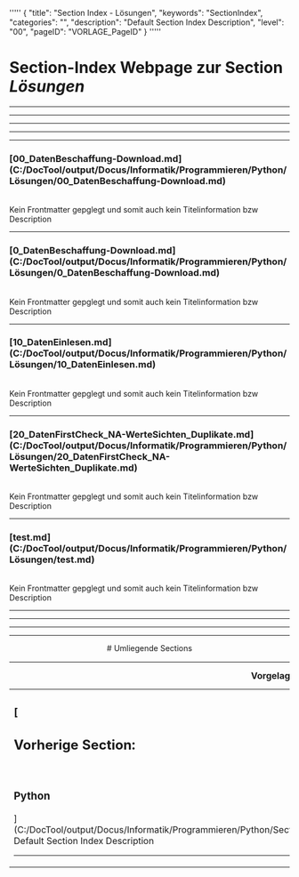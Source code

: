 '''''
{
"title": "Section Index - Lösungen",
"keywords": "SectionIndex",
"categories": "",
"description": "Default Section Index Description",
"level": "00",
"pageID": "VORLAGE_PageID"
}
'''''


<h1>Section-Index Webpage zur Section <i>Lösungen</i></h1>

<hr><hr><hr><hr><hr>


<h3>[00_DatenBeschaffung-Download.md](C:/DocTool/output/Docus/Informatik/Programmieren/Python/Lösungen/00_DatenBeschaffung-Download.md)</h3><br>Kein Frontmatter gepglegt und somit auch kein Titelinformation bzw Description<hr>


<h3>[0_DatenBeschaffung-Download.md](C:/DocTool/output/Docus/Informatik/Programmieren/Python/Lösungen/0_DatenBeschaffung-Download.md)</h3><br>Kein Frontmatter gepglegt und somit auch kein Titelinformation bzw Description<hr>


<h3>[10_DatenEinlesen.md](C:/DocTool/output/Docus/Informatik/Programmieren/Python/Lösungen/10_DatenEinlesen.md)</h3><br>Kein Frontmatter gepglegt und somit auch kein Titelinformation bzw Description<hr>


<h3>[20_DatenFirstCheck_NA-WerteSichten_Duplikate.md](C:/DocTool/output/Docus/Informatik/Programmieren/Python/Lösungen/20_DatenFirstCheck_NA-WerteSichten_Duplikate.md)</h3><br>Kein Frontmatter gepglegt und somit auch kein Titelinformation bzw Description<hr>


<h3>[test.md](C:/DocTool/output/Docus/Informatik/Programmieren/Python/Lösungen/test.md)</h3><br>Kein Frontmatter gepglegt und somit auch kein Titelinformation bzw Description<hr><center><hr><hr><hr> # Umliegende Sections
 </h2><br><table><thead> <tr> <th><center>Vorgelagerte Section</center></th> <th><center>Nachgelagerte Section</center></th></tr></thead><tbody><tr><td><h3>[<h2>Vorherige Section:</h2><br><h3>Python</h3>](C:/DocTool/output/Docus/Informatik/Programmieren/Python/SectionIndex_DocTooloutputDocusInformatikProgrammierenPython.html)</h3><br>Default Section Index Description<hr></td><td><h3>Nachfolgende Section: Die Metadaten wurde nicht eingelesen</h3><br><hr></td></tr></tbody></table>